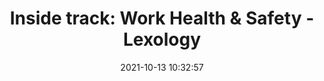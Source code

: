 ---
"title": "Inside track: Work Health & Safety - Lexology"
"date": "2021-10-13 10:32:57"
"feed_name": "GOOGLENEWSMINING"
"feed_website": "https://news.google.com/search?q=mining%2Bincident&hl=en-US&gl=US&ceid=US:en"
"feed_rss": "https://news.google.com/rss/search?q=mining%2Bincident&hl=en-US&gl=US&ceid=US:en"
"link": "https://www.lexology.com/library/detail.aspx?g=274fd9b5-9ea2-459c-b4a6-1573d6cc815b"
"source": "{'href': 'https://www.lexology.com', 'title': 'Lexology'}"
"file": "_posts/2021-1-1-7237c22a9c04f68c896059e548cee0907fe39d48.md"
"accident": "0"
"drilling": "0"
"dead": "0"
"injured": "0"
"arrested": "0"
"place": "unknown place"
"where": "unknown site"
"causes": "unknown"
"place_uri": "unknown place"
---